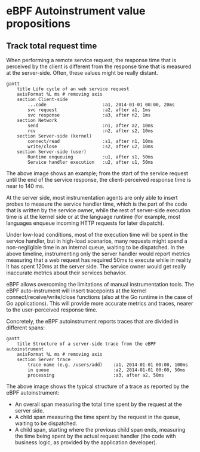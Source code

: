 # eBPF Autoinstrument value propositions

## Track total request time

When performing a remote service request, the response time that is
perceived by the client is different from the response time that is measured
at the server-side. Often, these values might be really distant.

```mermaid
gantt
    title Life cycle of an web service request
    axisFormat %L ms # removing axis
    section Client-side
        ...code                     :a1, 2014-01-01 00:00, 20ms
        svc request                 :a2, after a1, 1ms
        svc response                :a3, after n2, 1ms
    section Network
        send                        :n1, after a2, 10ms
        rcv                         :n2, after s2, 10ms
    section Server-side (kernel)
        connect/read                :s1, after n1, 10ms
        write/close                 :s2, after u2, 10ms
    section Server-side (user)
        Runtime enqueuing           :u1, after s1, 50ms
        Service handler execution   :u2, after u1, 50ms
```

The above image shows an example; from the start of the service request until the end
of the service response, the client-perceived response time is near to 140 ms.

At the server side, most instrumentation agents are only able to insert probes to measure
the service handler time, which is the part of the code that is written by the service
owner, while the rest of server-side execution time is at the kernel side or at the
language runtime (for example, most languages enqueue incoming HTTP requests for later
dispatch).

Under low-load conditions, most of the execution time will be spent in the service handler,
but in high-load scenarios, many requests might spend a non-negligible time
in an internal queue, waiting to be dispatched. In the above timeline, instrumenting only the
server handler would report metrics measuring that a web request has required 50ms to execute
while in reality it has spent 120ms at the server side. The service owner would get really
inaccurate metrics about their services behavior.

eBPF allows overcoming the limitations of manual instrumentation tools. The eBPF auto-instrument
will insert tracepoints at the kernel connect/receive/write/close functions (also at the
Go runtime in the case of Go applications). This will provide more accurate metrics and
traces, nearer to the user-perceived response time.

Concretely, the eBPF autoinstrument reports traces that are divided in different spans:

```mermaid
gantt
    title Structure of a server-side trace from the eBPF autoinstrument
    axisFormat %L ms # removing axis
    section Server trace
        trace name (e.g. /users/add)    :a1, 2014-01-01 00:00, 100ms
        in queue                        :a2, 2014-01-01 00:00, 50ms
        processing                      :a3, after a2, 50ms
```

The above image shows the typical structure of a trace as reported by the eBPF autoinstrument:

* An overall span measuring the total time spent by the request at the server side.
* A child span measuring the time spent by the request in the queue, waiting to be dispatched.
* A child span, starting where the previous child span ends, measuring the time being spent
  by the actual request handler (the code with business logic, as provided by the application
  developer).
